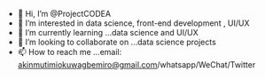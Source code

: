 - 👋 Hi, I’m @ProjectCODEA
- 👀 I’m interested in data science, front-end development , UI/UX
- 🌱 I’m currently learning ...data science and UI/UX
- 💞️ I’m looking to collaborate on ...data science projects
- 📫 How to reach me ...email: akinmutimiokuwagbemiro@gmail.com/whatsapp/WeChat/Twitter 

<!---
ProjectCODEA/ProjectCODEA is a ✨ special ✨ repository because its `README.md` (this file) appears on your GitHub profile.
You can click the Preview link to take a look at your changes.
--->
